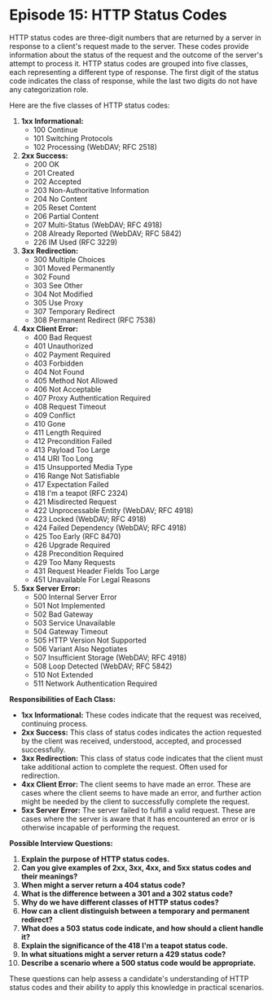 # Episode 15: HTTP Status Codes

HTTP status codes are three-digit numbers that are returned by a server in response to a client's request made to the server. These codes provide information about the status of the request and the outcome of the server's attempt to process it. HTTP status codes are grouped into five classes, each representing a different type of response. The first digit of the status code indicates the class of response, while the last two digits do not have any categorization role.

Here are the five classes of HTTP status codes:

1. **1xx Informational:**
   * 100 Continue
   * 101 Switching Protocols
   * 102 Processing (WebDAV; RFC 2518)
2. **2xx Success:**
   * 200 OK
   * 201 Created
   * 202 Accepted
   * 203 Non-Authoritative Information
   * 204 No Content
   * 205 Reset Content
   * 206 Partial Content
   * 207 Multi-Status (WebDAV; RFC 4918)
   * 208 Already Reported (WebDAV; RFC 5842)
   * 226 IM Used (RFC 3229)
3. **3xx Redirection:**
   * 300 Multiple Choices
   * 301 Moved Permanently
   * 302 Found
   * 303 See Other
   * 304 Not Modified
   * 305 Use Proxy
   * 307 Temporary Redirect
   * 308 Permanent Redirect (RFC 7538)
4. **4xx Client Error:**
   * 400 Bad Request
   * 401 Unauthorized
   * 402 Payment Required
   * 403 Forbidden
   * 404 Not Found
   * 405 Method Not Allowed
   * 406 Not Acceptable
   * 407 Proxy Authentication Required
   * 408 Request Timeout
   * 409 Conflict
   * 410 Gone
   * 411 Length Required
   * 412 Precondition Failed
   * 413 Payload Too Large
   * 414 URI Too Long
   * 415 Unsupported Media Type
   * 416 Range Not Satisfiable
   * 417 Expectation Failed
   * 418 I'm a teapot (RFC 2324)
   * 421 Misdirected Request
   * 422 Unprocessable Entity (WebDAV; RFC 4918)
   * 423 Locked (WebDAV; RFC 4918)
   * 424 Failed Dependency (WebDAV; RFC 4918)
   * 425 Too Early (RFC 8470)
   * 426 Upgrade Required
   * 428 Precondition Required
   * 429 Too Many Requests
   * 431 Request Header Fields Too Large
   * 451 Unavailable For Legal Reasons
5. **5xx Server Error:**
   * 500 Internal Server Error
   * 501 Not Implemented
   * 502 Bad Gateway
   * 503 Service Unavailable
   * 504 Gateway Timeout
   * 505 HTTP Version Not Supported
   * 506 Variant Also Negotiates
   * 507 Insufficient Storage (WebDAV; RFC 4918)
   * 508 Loop Detected (WebDAV; RFC 5842)
   * 510 Not Extended
   * 511 Network Authentication Required

**Responsibilities of Each Class:**

* **1xx Informational:** These codes indicate that the request was received, continuing process.
* **2xx Success:** This class of status codes indicates the action requested by the client was received, understood, accepted, and processed successfully.
* **3xx Redirection:** This class of status code indicates that the client must take additional action to complete the request. Often used for redirection.
* **4xx Client Error:** The client seems to have made an error. These are cases where the client seems to have made an error, and further action might be needed by the client to successfully complete the request.
* **5xx Server Error:** The server failed to fulfill a valid request. These are cases where the server is aware that it has encountered an error or is otherwise incapable of performing the request.

**Possible Interview Questions:**

1. **Explain the purpose of HTTP status codes.**
2. **Can you give examples of 2xx, 3xx, 4xx, and 5xx status codes and their meanings?**
3. **When might a server return a 404 status code?**
4. **What is the difference between a 301 and a 302 status code?**
5. **Why do we have different classes of HTTP status codes?**
6. **How can a client distinguish between a temporary and permanent redirect?**
7. **What does a 503 status code indicate, and how should a client handle it?**
8. **Explain the significance of the 418 I'm a teapot status code.**
9. **In what situations might a server return a 429 status code?**
10. **Describe a scenario where a 500 status code would be appropriate.**

These questions can help assess a candidate's understanding of HTTP status codes and their ability to apply this knowledge in practical scenarios.
